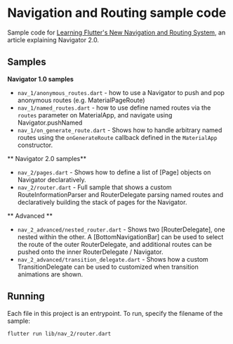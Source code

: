 # Navigation and Routing sample code

Sample code for [Learning Flutter's New Navigation and Routing System][article],
an article explaining Navigator 2.0.

## Samples

**Navigator 1.0 samples**

* `nav_1/anonymous_routes.dart` - how to use a Navigator to push and pop
  anonymous routes (e.g. MaterialPageRoute)
* `nav_1/named_routes.dart` - how to use define named routes via the `routes`
  parameter on MaterialApp, and navigate using Navigator.pushNamed
* `nav_1/on_generate_route.dart` - Shows how to handle arbitrary named routes
  using the `onGenerateRoute` callback defined in the `MaterialApp` constructor.

** Navigator 2.0 samples**

* `nav_2/pages.dart` - Shows how to define a list of [Page] objects on Navigator
  declaratively.
* `nav_2/router.dart` - Full sample that shows a custom RouteInformationParser
  and RouterDelegate parsing named routes and declaratively building the stack
  of pages for the Navigator.


** Advanced **

* `nav_2_advanced/nested_router.dart` - Shows two [RouterDelegate], one nested
  within the other. A [BottomNavigationBar] can be used to select the route of
  the outer RouterDelegate, and additional routes can be pushed onto the inner
  RouterDelegate / Navigator.
* `nav_2_advanced/transition_delegate.dart` - Shows how a custom
  TransitionDelegate can be used to customized when transition animations are
  shown.


## Running

Each file in this project is an entrypoint. To run, specify the filename of
the sample:

```bash
flutter run lib/nav_2/router.dart
```

[article]: https://medium.com/flutter/learning-flutters-new-navigation-and-routing-system-7c9068155ade